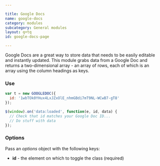 ```yaml
---

title: Google Docs
name: google-docs
category: modules
subcategory: General modules
layout: q+tq
id: google-docs-page

---
```


<div class="lead"><p>Google Docs are a great way to store data that needs to be easily editable and instantly updated. This module grabs data from a Google Doc and returns a two-dimensional array - an array of rows, each of which is an array using the column headings as keys.</p></div>

### Use

```javascript
var t = new GOOGLEDOC({
  id: '1wbTOk0YHux4LxJZxOlE_nhmGBdi7mT9NL-WCwB7-gT8'
});

$(window).on('data:loaded', function(e, id, data) {
  // Check that id matches your Google Doc ID...
  // Do stuff with data
});
```

### Options

  Pass an _options_ object with the following keys:

  * **id** - the element on which to toggle the class (required)
